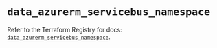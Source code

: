 # `data_azurerm_servicebus_namespace`

Refer to the Terraform Registry for docs: [`data_azurerm_servicebus_namespace`](https://registry.terraform.io/providers/hashicorp/azurerm/4.45.1/docs/data-sources/servicebus_namespace).
